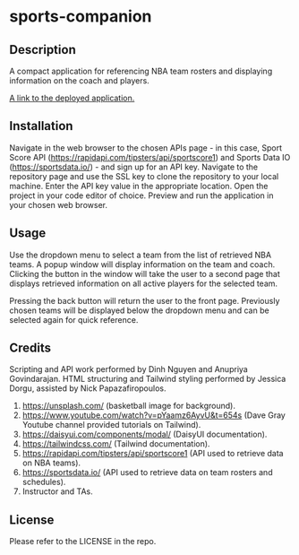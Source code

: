 # sports-companion

## Description

A compact application for referencing NBA team rosters and displaying information on the coach and players.

[A link to the deployed application.](https://dinh282.github.io/sports-companion/)

## Installation

Navigate in the web browser to the chosen APIs page - in this case, Sport Score API (https://rapidapi.com/tipsters/api/sportscore1) and Sports Data IO (https://sportsdata.io/) - and sign up for an API key.
Navigate to the repository page and use the SSL key to clone the repository to your local machine. Enter the API key value in the appropriate location.
Open the project in your code editor of choice.
Preview and run the application in your chosen web browser.

## Usage

Use the dropdown menu to select a team from the list of retrieved NBA teams. A popup window will display information on the team and coach. Clicking the button in the window will take the user to a second page that displays retrieved information on all active players for the selected team.

Pressing the back button will return the user to the front page. Previously chosen teams will be displayed below the dropdown menu and can be selected again for quick reference.

## Credits

Scripting and API work performed by Dinh Nguyen and Anupriya Govindarajan.
HTML structuring and Tailwind styling performed by Jessica Dorgu, assisted by Nick Papazafiropoulos.

1. https://unsplash.com/ (basketball image for background).
2. https://www.youtube.com/watch?v=pYaamz6AyvU&t=654s (Dave Gray Youtube channel provided tutorials on Tailwind).
3. https://daisyui.com/components/modal/ (DaisyUI documentation).
4. https://tailwindcss.com/ (Tailwind documentation).
5. https://rapidapi.com/tipsters/api/sportscore1 (API used to retrieve data on NBA teams).
6. https://sportsdata.io/  (API used to retrieve data on team rosters and schedules).
7. Instructor and TAs.

## License

Please refer to the LICENSE in the repo.
